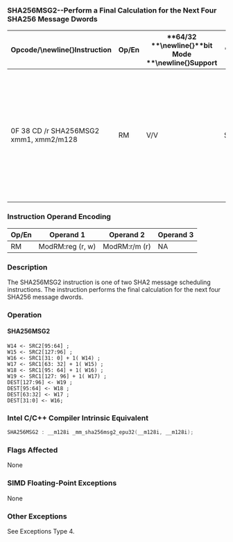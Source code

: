 ### SHA256MSG2--Perform a Final Calculation for the Next Four SHA256 Message Dwords


|**Opcode/**\newline{}**Instruction**|**Op/En**|**64/32 **\newline{}**bit Mode **\newline{}**Support**|**CPUID **\newline{}**Feature **\newline{}**Flag**|**Description**|
|------------------------------------|---------|------------------------------------------------------|--------------------------------------------------|---------------|
|0F 38 CD /r SHA256MSG2 xmm1, xmm2/m128|RM|V/V|SHA|Performs the final calculation for the next four SHA256 message dwords using previous message dwords from xmm1 and xmm2/m128, storing the result in xmm1.|
### Instruction Operand Encoding


|Op/En|Operand 1|Operand 2|Operand 3|
|-----|---------|---------|---------|
|RM|ModRM:reg (r, w)|ModRM:r/m (r)|NA|
### Description


The SHA256MSG2 instruction is one of two SHA2 message scheduling instructions. The instruction performs the final calculation for the next four SHA256 message dwords.


### Operation
#### SHA256MSG2 
```info-verb
W14 <-  SRC2[95:64] ; 
W15 <-  SRC2[127:96] ; 
W16  <- SRC1[31: 0] + 1( W14) ; 
W17 <-  SRC1[63: 32] + 1( W15) ; 
W18 <-  SRC1[95: 64] + 1( W16) ; 
W19  <- SRC1[127: 96] + 1( W17) ; 
DEST[127:96] <-  W19 ; 
DEST[95:64]  <- W18 ; 
DEST[63:32] <-  W17 ; 
DEST[31:0] <-  W16; 
```

### Intel C/C++ Compiler Intrinsic Equivalent

```cpp
SHA256MSG2 : __m128i _mm_sha256msg2_epu32(__m128i, __m128i);
```
### Flags Affected


None

### SIMD Floating-Point Exceptions


None

### Other Exceptions


See Exceptions Type 4.

